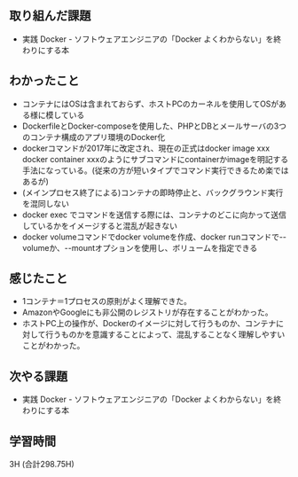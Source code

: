 ## 取り組んだ課題
- 実践 Docker - ソフトウェアエンジニアの「Docker よくわからない」を終わりにする本
  
## わかったこと  
- コンテナにはOSは含まれておらず、ホストPCのカーネルを使用してOSがある様に模している
- DockerfileとDocker-composeを使用した、PHPとDBとメールサーバの3つのコンテナ構成のアプリ環境のDocker化
- dockerコマンドが2017年に改定され、現在の正式はdocker image xxx docker container xxxのようにサブコマンドにcontainerかimageを明記する手法になっている。(従来の方が短いタイプでコマンド実行できるため楽ではあるが)
- (メインプロセス終了による)コンテナの即時停止と、バックグラウンド実行を混同しない
- docker exec でコマンドを送信する際には、コンテナのどこに向かって送信しているかをイメージすると混乱が起きない
- docker volumeコマンドでdocker volumeを作成、docker runコマンドで--volumeか、--mountオプションを使用し、ボリュームを指定できる
  
## 感じたこと
- 1コンテナ＝1プロセスの原則がよく理解できた。
- AmazonやGoogleにも非公開のレジストリが存在することがわかった。
- ホストPC上の操作が、Dockerのイメージに対して行うものか、コンテナに対して行うものかを意識することによって、混乱することなく理解しやすいことがわかった。
  
## 次やる課題 
- 実践 Docker - ソフトウェアエンジニアの「Docker よくわからない」を終わりにする本
  
## 学習時間  
 3H (合計298.75H)
